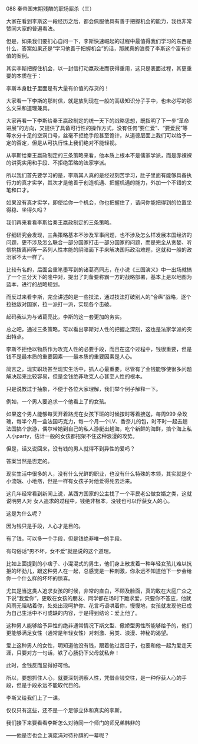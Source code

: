 088 秦帝国末期残酷的职场厮杀（三）






大家在看到李斯这一段经历之后，都会佩服他具有善于把握机会的能力，我也非常赞同大家的普遍看法。

但是，如果我们要扪心自问一下，李斯快速崛起的过程中最值得我们学习的东西是什么，答案如果还是“学习他善于把握机会”的话，那就真的浪费了李斯这个富有价值的案例。



其实李斯把握住机会，以一封信打动嬴政进而获得重用，这只是表面过程，其更重要的本质在于：

李斯本身肚子里面是有大量有价值的存货的！



大家看一下李斯的那封信，就是放到现在一般的高级知识分子手中，也未必写的那么文采和道理兼具。

大家再看一下李斯给秦王嬴政制定的统一天下的战略思想，既指明了下一步“革命进展”的方向，又提供了具备可行性的操作方式，没有任何“要仁爱”、“要爱民”等等水分十足的空洞口号，丝毫不拒绝手段甚至诡计，从道德层面上我们可以给予一定的否定，但是从可执行性上我们绝对不能轻视。

从李斯给秦王嬴政制定的三条策略来看，他本质上根本不是儒家学派，而是赤裸裸的讲究实用和手段、不拒绝策略的法家学派。



所以我们首先要学习的是，李斯其人真的是经过刻苦学习，肚子里面有能够具备执行力的真才实学，其次才是他善于创造机遇、把握机遇的能力，外加一个不错的文笔和口才。

如果没有真才实学，即使给你一个机会，你也把握住了，请问你能把得到的位置坐得稳、坐得久吗？



我们再来看看李斯给秦王嬴政制定的三条策略。

仔细研究会发现，三条策略基本不涉及军事问题，也不涉及怎么样发展本国经济的问题，更不涉及怎么联合一部分国家打击一部分国家的问题，而是完全从贪婪、听信挑拨离间等一系列人性本能的阴暗面下手来解决国际政治难题，这就和一般的政治家不太一样了。

比较有名的，后面会重笔墨写到的诸葛亮同志，在小说《三国演义》中一出场就搞了一个三分天下的隆中对，提出了刘备要称霸一方的战略部署，基本上是以地图为蓝本，进行的战略规划。

而反过来看李斯，完全讲述的是一些技法，通过技法打破别人的“合纵”战略，逐个拉拢敌对国家，拉一派打一派，实现各个击破。

起码我认为与诸葛亮比，李斯的这一套更加的务实。



总之吧，通过三条策略，可以看出李斯对人性的把握之深刻，这也是法家学派的突出特点。

李斯不拒绝以物质作为攻克人性的必要手段，而且在这个过程中，钱很重要，但是钱不是最本质的重要因素——最本质的重要因素是人心。

简言之，现实职场甚至现实生活中，抓人心最重要，尽管有了金钱能够使很多问题解决起来比较容易，但是金钱绝非攻克人心甚至人性的根本。

只是说教过于抽象，不便于各位大家理解，我们举个例子解释一下。



例如，一个男人要追求一个他看上了的女孩。

如果这个男人能够每天开着路虎在女孩下班的时候按时等着接送，每周999 朵玫瑰，每半个月一盒法国巧克力，每一个月一个LV、香奈儿的包，时不时一起去趟法国搞个旅游，偶尔带她到自己的私人游艇出趟海，吃个新鲜的海鲜，搞个海上私人小party，估计一般的女孩都招架不住这种浪漫的攻势。

但是，话又说回来，没有钱的男人就得不到异性的爱吗？

答案当然是否定的。



现实生活中很多的人，没有什么光鲜的职业，也没有什么特殊的本领，其实就是个小流氓、小地痞，但是一样有女孩子对他爱得死去活来。

这几年经常看到新闻上说，某西方国家的公主找了一个平民老公做女婿之类，这就说明男人对
女人追求的过程中，钱绝非根本，没钱也可以俘获女人的心。

这是为什么呢？

因为钱只是手段，人心才是目的。



有了钱，可以多一个手段，但是钱绝非唯一的手段。

有句俗话“男不坏，女不爱”就是说的这个道理。

比如上面提到的小痞子、小混混式的男生，他们身上散发着一种年轻女孩儿难以抗拒的坏劲儿，跟这种男人在一起，总感觉是一种刺激，你永远不知道他下一步会给你一个什么样的坏坏的惊喜。

尤其是当这类人追求女孩的时候，非常的直白，不顾及脸面，真的敢在大庭广众之下说“我爱你”，更敢在女孩的朋友、同学都在场时下跪求爱，只要你不答应，他就风雨无阻粘着你，处处出现呵护你、花言巧语哄着你，慢慢地，女孩就发现他已成为自己生活中不可或缺的内容，于是得到结论：爱上他了。



这种男人能够给予异性的绝非通常情况下斯文型、傲娇型男性所能够给予的，他们更能够满足女性（通常是年轻女性）对刺激、另类、浪漫、神秘的渴望。

爱上这种男人的女性，明知道他没有钱，跟着他过苦日子，也要和他一起为爱走天涯，只要对方一句话，铁了心肠扔下父母就私奔！

此时，金钱反而显得好可怜。

所以，要想抓住人心，就要深刻洞察人性，凭借金钱交往，是一种俘获人心的手段，但是手段永远不能取代目的。

李斯又给我们上了一课。

仅仅只有这些，还不是一个足够立体和真实的李斯。

我们接下来要看看李斯怎么对待同一个师门的师兄弟韩非的

——他是否也会上演庞涓对待孙膑的一幕呢？

